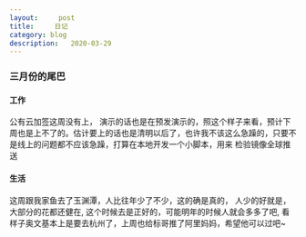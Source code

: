 ```yaml
---
layout:     post
title:     日记
category: blog
description:   2020-03-29
---
```


### 三月份的尾巴

#### 工作

公有云加签这周没有上， 演示的话也是在预发演示的，照这个样子来看，预计下周也是上不了的。估计要上的话也是清明以后了，也许我不该这么急躁的，只要不是线上的问题都不应该急躁，打算在本地开发一个小脚本，用来
检验镜像全球推送


#### 生活

这周跟我家鱼去了玉渊潭，人比往年少了不少，这的确是真的， 人少的好就是，大部分的花都还健在, 这个时候去是正好的，可能明年的时候人就会多多了吧, 看样子奥文基本上是要去杭州了，上周也给标哥推了阿里妈妈，希望他可以过吧~

